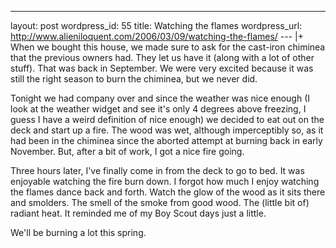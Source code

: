 --- 
layout: post
wordpress_id: 55
title: Watching the flames
wordpress_url: http://www.alieniloquent.com/2006/03/09/watching-the-flames/
--- |+
When we bought this house, we made sure to ask for the cast-iron chiminea that
the previous owners had. They let us have it (along with a lot of other
stuff). That was back in September. We were very excited because it was still
the right season to burn the chiminea, but we never did.

Tonight we had company over and since the weather was nice enough (I look at
the weather widget and see it's only 4 degrees above freezing, I guess I have
a weird definition of nice enough) we decided to eat out on the deck and start
up a fire. The wood was wet, although imperceptibly so, as it had been in the
chiminea since the aborted attempt at burning back in early November. But,
after a bit of work, I got a nice fire going.

Three hours later, I've finally come in from the deck to go to bed. It was
enjoyable watching the fire burn down. I forgot how much I enjoy watching the
flames dance back and forth. Watch the glow of the wood as it sits there and
smolders. The smell of the smoke from good wood. The (little bit of) radiant
heat. It reminded me of my Boy Scout days just a little.

We'll be burning a lot this spring.

